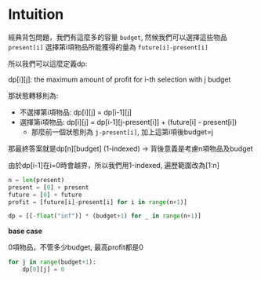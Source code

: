 # Intuition

經典背包問題，我們有這麼多的容量 `budget`, 然候我們可以選擇這些物品 `present[i]`
選擇第i項物品所能獲得的量為 `future[i]-present[i]`

所以我們可以這麼定義dp:

dp[i][j]: the maximum amount of profit for i-th selection with j budget

那狀態轉移則為:
- 不選擇第i項物品: dp[i][j] = dp[i-1][j]
- 選擇第i項物品: dp[i][j] = dp[i-1][j-present[i]] + (future[i] - present[i])
  - 那麼前一個狀態則為 `j-present[i]`, 加上這第i項後budget=j

那最終答案就是dp[n][budget] (1-indexed) -> 背後意義是考慮n項物品及budget

由於dp[i-1]在i=0時會越界，所以我們用1-indexed, 遍歷範圍改為[1:n]
```py
n = len(present)
present = [0] + present
future = [0] + future
profit = [future[i]-present[i] for i in range(n+1)]

dp = [[-float("inf")] * (budget+1) for _ in range(n+1)]
```

**base case**

0項物品，不管多少budget, 最高profit都是0

```py
for j in range(budget+1):
    dp[0][j] = 0
```